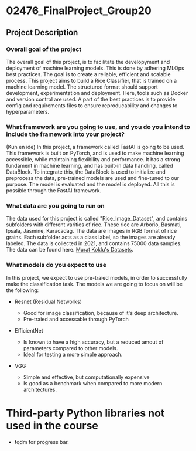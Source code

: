 # 02476_FinalProject_Group20

## Project Description
### Overall goal of the project
The overall goal of this project, is to facilitate the developyment and deployment of machine learning models. This is done by adhering MLOps best practices. The goal is to create a reliable, efficient and scalable process. This project aims to build a Rice Classifier, that is trained on a machine learning model. The structured format should support development, experimentation and deployment. Here, tools such as Docker and version control are used. A part of the best practices is to provide config and requirements files to ensure reproducability and changes to hyperparameters.
### What framework are you going to use, and you do you intend to include the framework into your project?
(Kun en ide)
In this project, a framework called FastAI is going to be used. This framework is built on PyTorch, and is used to make machine learning accessible, while maintaining flexibility and performance. It has a strong fundament in machine learning, and has built-in data handling, called DataBlock. To integrate this, the DataBlock is used to initialize and preprocess the data, pre-trained models are used and fine-tuned to our purpose. The model is evaluated and the model is deployed. All this is possible through the FastAI framework.

### What data are you going to run on
The data used for this project is called "Rice_Image_Dataset", and contains subfolders with different varities of rice. These rice are Arborio, Basmati, Ipsala, Jasmine, Karacadag. The data are images in RGB format of rice grains. Each subfolder acts as a class label, so the images are already labeled. The data is collected in 2021, and contains 75000 data samples. The data can be found here. [Murat Koklu's Datasets](https://www.muratkoklu.com/datasets/).

### What models do you expect to use
In this project, we expect to use pre-traied models, in order to successfully make the classification task. The models we are going to focus on will be the following:
* Resnet (Residual Networks)
  *  Good for image classification, because of it's deep architecture.
  *  Pre-traied and accessable through PyTorch

* EfficientNet
  * Is known to have a high accuracy, but a reduced amout of parameters compared to other models.
  * Ideal for testing a more simple approach.

* VGG
  * Simple and effective, but computationally expensive
  * Is good as a benchmark when compared to more modern architectures.


# Third-party Python libraries not used in the course
 - tqdm for progress bar.
